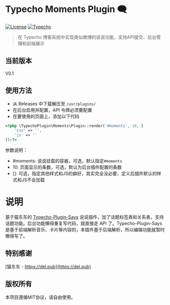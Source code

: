 # Typecho Moments Plugin 🗨️

[![License](https://img.shields.io/badge/License-MIT-blue.svg)](LICENSE)
[![Typecho](https://img.shields.io/badge/Typecho-1.2+-green.svg)](https://typecho.org)

> 在 Typecho 博客系统中实现类似微博的说说功能，支持API提交、后台管理和前端展示

## 当前版本
V0.1

## 使用方法

- 从 Releases 中下载解压至 `/usr/plugins/`
- 在后台启用并配置，API 令牌必须要配置
- 在要使用的页面上，添加以下代码

```php
<?php \TypechoPlugin\Moments\Plugin::render('#moments', 10, [
    'css' => '',
    'js' => ''
]);?>
```
参数说明：

- #moments: 说说挂载的容器，可选，默认指定`#moments`
- 10: 页面显示的条数，可选，默认为后台插件配置的条数
- []: 可选，指定其他样式和JS的癖好，其实完全没必要，定义后插件默认的样式和JS不会加载

# 说明

基于猫东东的 [Typecho-Plugin-Says](https://github.com/xa1st/Typecho-Plugin-Says) 说说插件，加了话题标签表和关系表，支持话题功能。后台功能懒得重复写代码，就直接走 API 了。Typecho-Plugin-Says 是基于前端解析音乐、卡片等内容的，本插件基于后端解析，所以编辑功能就暂时懒得写了。

## 特别感谢

[猫东东 - https://del.pub](https://del.pub)

## 版权所有
本项目遵循MIT协议，请自由使用。
